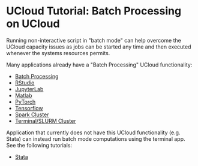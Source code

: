 # UCloud Tutorial: Batch Processing on UCloud

Running non-interactive script in "batch mode" can help overcome the UCloud capacity issues as jobs can be started any time and then executed whenever the systems resources permits.  

Many applications already have a "Batch Processing" UCloud functionality:

- [Batch Processing](https://docs.cloud.sdu.dk/Apps/batch_apps.html)
- [RStudio](https://docs.cloud.sdu.dk/Apps/rstudio.html?highlight=rstudio)
- [JupyterLab](https://docs.cloud.sdu.dk/Apps/jupyter-lab.html?highlight=jupyterlab)
- [Matlab](https://docs.cloud.sdu.dk/Apps/matlab.html?highlight=matlab)
- [PyTorch](https://docs.cloud.sdu.dk/Apps/pytorch.html?highlight=batch)
- [Tensorflow](https://docs.cloud.sdu.dk/Apps/tensorflow.html)
- [Spark Cluster](https://docs.cloud.sdu.dk/Apps/spark-cluster.html?highlight=batch+mode)
- [Terminal/SLURM Cluster](https://docs.cloud.sdu.dk/Apps/terminal.html?highlight=batch+mode)
 
Application that currently does not have this UCloud functionality (e.g. Stata) can instead run batch mode computations using the terminal app. See the following tutorials:

- [Stata](h/UCloud_BatchMode/Stata/)
